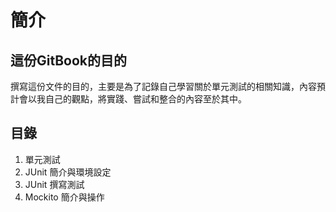 # 簡介

## 這份GitBook的目的

撰寫這份文件的目的，主要是為了記錄自己學習關於單元測試的相關知識，內容預計會以我自己的觀點，將實踐、嘗試和整合的內容至於其中。

## 目錄

1. 單元測試
2. JUnit 簡介與環境設定
3. JUnit 撰寫測試
4. Mockito 簡介與操作



